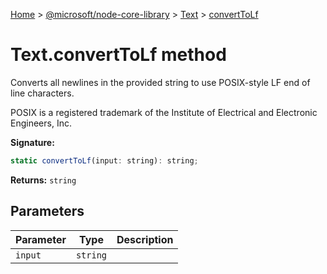 [Home](./index) &gt; [@microsoft/node-core-library](./node-core-library.md) &gt; [Text](./node-core-library.text.md) &gt; [convertToLf](./node-core-library.text.converttolf.md)

# Text.convertToLf method

Converts all newlines in the provided string to use POSIX-style LF end of line characters.

POSIX is a registered trademark of the Institute of Electrical and Electronic Engineers, Inc.

**Signature:**
```javascript
static convertToLf(input: string): string;
```
**Returns:** `string`

## Parameters

|  Parameter | Type | Description |
|  --- | --- | --- |
|  `input` | `string` |  |

